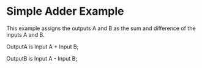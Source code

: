 # Simple Adder Example

This example assigns the outputs A and B as the sum and difference of the inputs A and B.

OutputA is Input A + Input B;

OutputB is Input A - Input B;
